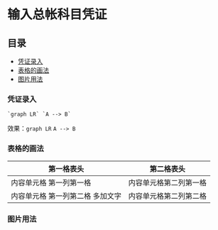 # 输入总帐科目凭证 

## 目录
- [凭证录入](#abap1)
- [表格的画法](#abap2)
- [图片用法](#abap3)
 
 
 
 
 
 
 
### <a name='abap1'>凭证录入</a>
```
`graph LR` `A --> B`

```
效果：`graph LR` `A --> B`

 
### <a name='abap2'> 表格的画法 </a>

第一格表头 | 第二格表头
--------- | -------------
内容单元格 第一列第一格 | 内容单元格第二列第一格
内容单元格 第一列第二格 多加文字 | 内容单元格第二列第二格
 
### <a name='abap3'> 图片用法 </a>

 

 